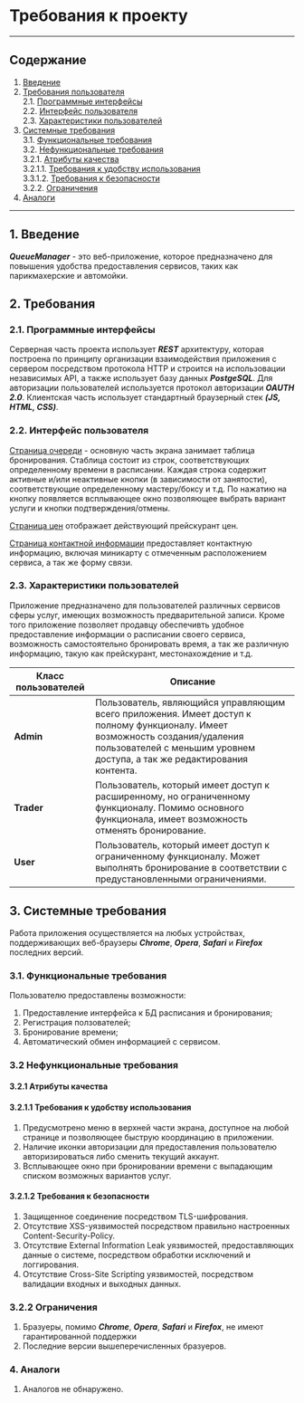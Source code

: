 
# Требования к проекту 
___
## Содержание
1. [Введение](#1)
1. [Требования пользователя](#2)  
    2.1. [Программные интерфейсы](#2.1)  
    2.2. [Интерфейс пользователя](#2.2)  
    2.3. [Характеристики пользователей](#2.3)
1. [Системные требования](#3)  
    3.1. [Функциональные требования](#3.1)  
    3.2. [Нефункциональные требования](#3.2)  
        3.2.1. [Атрибуты качества](#3.2.1)  
            3.2.1.1. [Требования к удобству использования](#3.2.1.1)   
            3.3.1.2. [Требования к безопасности](#3.2.1.2)  
        3.2.2. [Ограничения](#3.2.2)  
 1. [Аналоги](#4)
--- 
## 1. Введение <a name="1"></a>
***QueueManager*** - это веб-приложение, которое предназначено для повышения удобства предоставления сервисов, таких как парикмахерские и автомойки.

## 2. Требования <a name="2"></a>
### 2.1. Программные интерфейсы <a name="2.1"></a>
Серверная часть проекта использует ***REST*** архитектуру, которая построена по принципу организации взаимодействия приложения с сервером посредством протокола HTTP и строится на использовации независимых API, а также использует базу данных ***PostgeSQL***. Для авторизации пользователей используется протокол авторизации ***OAUTH 2.0***. Клиентская часть использует стандартный браузерный стек ***(JS, HTML, CSS)***.

### 2.2. Интерфейс пользователя <a name="2.2"></a>
[Страница очереди](https://github.com/timy2517/blob/master/mockups/select.png) - основную часть экрана занимает таблица бронирования. Стаблица состоит из строк, соответствующих определенному времени в расписании. Каждая строка содержит активные и/или неактивные кнопки (в зависимости от занятости), соответствующие определенному мастеру/боксу и т.д.
По нажатию на кнопку появляется всплывающее окно позволяющее выбрать вариант услуги и кнопки подтверждения/отмены.

[Страница цен](https://github.com/timy2517/blob/master/mockups/pricing.png) отображает действующий прейскурант цен. 

[Страница контактной информации](https://github.com/timy2517/blob/master/mockups/contact.png) предоставляет контактную информацию, включая миникарту с отмеченным расположением сервиса, а так же форму связи.

### 2.3. Характеристики пользователей <a name="2.3"></a>
Приложение предназначено для пользователей различных сервисов сферы услуг, имеющих возможность предварительной записи. Кроме того приложение позволяет продавцу обеспечивть удобное предоставление информации о расписании своего сервиса, возможность самостоятельно бронировать время, а так же различную информацию, такую как прейскурант, местонахождение и т.д.

| Класс пользователей | Описание |
|---|---|
| **Admin** | Пользователь, являющийся управляющим всего приложения. Имеет доступ к полному функционалу. Имеет возможность создания/удаления пользователей с меньшим уровнем доступа, а так же редактирования контента. |
| **Trader** | Пользователь, который имеет доступ к расширенному, но ограниченному функционалу. Помимо основного функционала, имеет возможность отменять бронирование. |
| **User** | Пользователь, который имеет доступ к ограниченному функционалу. Может выполнять бронирование в соответствии с предустановленными ограничениями. |

## 3. Системные требования <a name="3"></a>
Работа приложения осуществляется на любых устройствах, поддерживающих веб-браузеры ***Chrome***, ***Opera***, ***Safari*** и ***Firefox*** последних версий.

### 3.1. Функциональные требования <a name="3.1"></a>
Пользователю предоставлены возможности:
1. Предоставление интерфейса к БД расписания и бронирования;
1. Регистрация ползователей;
1. Бронирование времени;
1. Автоматический обмен информацией с сервисом.

### 3.2 Нефункциональные требования <a name="3.2"></a>

#### 3.2.1 Атрибуты качества <a name="3.2.1"></a>

#### 3.2.1.1 Требования к удобству использования <a name="3.2.1.1"></a>
1. Предусмотрено меню в верхней части экрана, доступное на любой странице и позволяющее быструю координацию в приложении.
1. Наличие иконки авторизации для предоставления пользователю авторизироваться либо сменить текущий аккаунт.
1. Всплывающее окно при бронировании времени с выпадающим списком возможных вариантов услуг.

#### 3.2.1.2 Требования к безопасности <a name="3.2.1.2"></a>
1. Защищенное соединение посредством TLS-шифрования.
1. Отсутствие XSS-уязвимостей посредством правильно настроенных Content-Security-Policy.
1. Отсутствие External Information Leak уязвимостей, предоставляющих данные о системе, посредством обработки исключений и логгирования.
1. Отсутствие Cross-Site Scripting уязвимостей, посредством валидации входных и выходных данных.

### 3.2.2 Ограничения <a name="3.2.2"></a>
1. Бразуеры, помимо ***Chrome***, ***Opera***, ***Safari*** и ***Firefox***, не имеют гарантированной поддержки
2. Последние версии вышеперечисленных бразуеров.

### 4. Аналоги <a name="4"></a>
1. Аналогов не обнаружено.